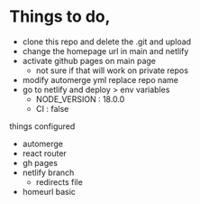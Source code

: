 # Things to do, 

* clone this repo and delete the .git and upload 
* change the homepage url in main and netlify
* activate github pages on main page
    * not sure if that will work on private repos
* modify automerge yml replace repo name
* go to netlify and deploy > env variables
    * NODE_VERSION : 18.0.0 
    * CI : false


things configured
* automerge
* react router
* gh pages
* netlify branch
    * redirects file 
* homeurl basic